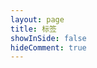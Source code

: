 ```yaml
---
layout: page
title: 标签
showInSide: false
hideComment: true
---
```


<ClientOnly>
	<Tags />
</ClientOnly>